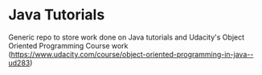 # Java Tutorials

Generic repo to store work done on Java tutorials and Udacity's Object Oriented Programming Course work (https://www.udacity.com/course/object-oriented-programming-in-java--ud283)
